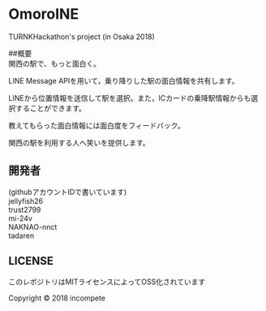 # OmoroINE
  
TURNKHackathon's project (in Osaka 2018)  
  
##概要  
関西の駅で、もっと面白く。  
  
LINE Message APIを用いて，乗り降りした駅の面白情報を共有します。  
  
LINEから位置情報を送信して駅を選択。また，ICカードの乗降駅情報からも選択することができます。  
  
教えてもらった面白情報には面白度をフィードバック。  
  
関西の駅を利用する人へ笑いを提供します。
  
## 開発者  
(githubアカウントIDで書いています)  
jellyfish26  
trust2799  
mi-24v  
NAKNAO-nnct  
tadaren  
  
## LICENSE  
このレポジトリはMITライセンスによってOSS化されています  

Copyright © 2018 incompete